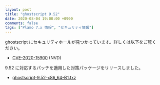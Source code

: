 ```yaml
---
layout: post
title: "ghostscript 9.52"
date: 2020-08-04 19:00:00 +0900
comments: false
tags: ["Plamo 7.x 情報", "セキュリティ情報"]
---
```

ghostscript にセキュリティホールが見つかっています。詳しくは以下をご覧ください。

* [CVE-2020-15900](https://nvd.nist.gov/vuln/detail/CVE-2020-15900) (NVD)


9.52 に対応するパッチを適用した対策パッケージをリリースしました。

* [ghostscript-9.52-x86_64-B1.txz](https://repository.plamolinux.org/pub/linux/Plamo/Plamo-7.x/x86_64/plamo/09_printings/ghostscript-9.52-x86_64-B1.txz)
